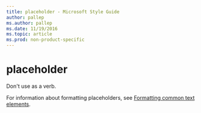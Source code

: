 ```yaml
---
title: placeholder - Microsoft Style Guide
author: pallep
ms.author: pallep
ms.date: 11/19/2016
ms.topic: article
ms.prod: non-product-specific
---
```


# placeholder

Don't use as a verb. 

For information about formatting placeholders, see [Formatting common text elements](/style-guide/text-formatting/formatting-common-text-elements).
